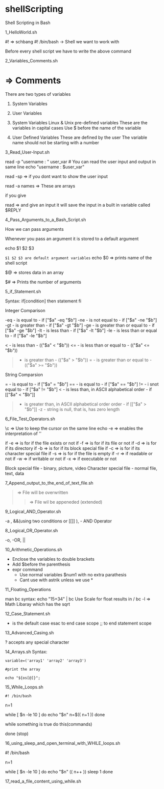 # shellScripting
Shell Scripting in Bash

1_HelloWorld.sh

#! => schbang
#! /bin/bash -> Shell we want to work with

Before every shell script we have to write the above command

2_Variables_Comments.sh

# => Comments

There are two types of variables
1. System Variables
2. User Variables

1. System Variables
    Linux & Unix pre-defined variables
    These are the variables in capital cases
    Use $ before the name of the variable

2. User Defined Variables
    These are defined by the user
    The variable name should not be starting with a number


3_Read_User-Input.sh

read -p "username : " user_var # You can read the user input and output in same line
echo "username : $user_var"

read -sp => if you dont want to show the user input

read -a names => These are arrays

if you give 

read => and give an input it will save the input in a built in variable called $REPLY

4_Pass_Arguments_to_a_Bash_Script.sh

How we can pass arguments

Whenever you pass an argument it is stored to a default argument

echo $1 $2 $3

`$1 $2 $3 are default argument variables`
echo $0 => prints name of the shell script

$@ => stores data in an array

$# => Prints the number of arguments

5_if_Statement.sh

Syntax: if[condition]
        then
            statement
        fi

Integer Comparison

-eq - is equal to - if ["$a" -eq "$b"]
-ne - is not equal to - if ["$a" -ne "$b"]
-gt - is greater than - if ["$a" -gt "$b"]
-ge - is greater than or equal to - if ["$a" -ge "$b"]
-lt - is less than - if ["$a" -lt "$b"]
-le - is less than or equal to - if ["$a" -le "$b"]

< - is less than - (("$a" < "$b"))
<= - is less than or equal to - (("$a" <= "$b"))
> - is greater than - (("$a" > "$b"))
>= - is greater than or equal to - (("$a" >= "$b"))

String Comparsion

= - is equal to - if ["$a" = "$b"]
== - is equal to - if ["$a" == "$b"]
!= - i snot equal to - if ["$a" != "$b"]
< - is less than, in ASCII alphabetical order - if [["$a" < "$b"]]
> - is greater than, in ASCII alphabetical order order - if [["$a" > "$b"]]
-z - string is null, that is, has zero length

6_File_Test_Operators.sh

\c => Use to keep the cursor on the same line
echo -e => enables the interpretation of '\'

if -e => is for if the file exists or not
if -f => is for if its file or not
if -d => is for if its directory
if -b => is for if its block special file
if -c => is for if its character special file
if -s => is for if the file is empty
if -r => if readable or not
if -w => if writable or not
if -x => if executable or not


Block special file - binary, picture, video
Character special file - normal file, text, data

7_Append_output_to_the_end_of_text_file.sh

> => File will be overwritten
>> => File wil be appeneded (extended)

9_Logical_AND_Operator.sh

-a , &&(using two conditions or [[]] ),  - AND Operator

8_Logical_OR_Operator.sh

-o, -OR, ||


10_Arithmetic_Operations.sh

- Enclose the variables to double brackets
- Add $before the parenthesis
- expr command
    - Use normal variables $num1 with no extra parathesis
    - Cant use with astrik unless we use \*

11_Floating_Operations

man bc
syntax: echo "15+34" | bc
Use Scale for float results in /
bc -l => Math Libaray which has the sqrt

12_Case_Statement.sh

* is the default case
esac to end case scope
;; to end statement scope

13_Advanced_Casing.sh

? accepts any special character

14_Arrays.sh
Syntax:

    variable=('array1' 'array2' 'array3')

    #print the array

    echo "${os[@]}";

15_While_Loops.sh

    #! /bin/bash

n=1

while [ $n -le 10 ] 
do
    echo "$n"
    n=$(( n+1 ))
done

while something is true
 do this(commands)

 done (stop)

16_using_sleep_and_open_terminal_with_WHILE_loops.sh

#! /bin/bash

n=1

while [ $n -le 10 ]
do
    echo "$n"
    (( n++ ))
    sleep 1
done

17_read_a_file_content_using_while.sh



